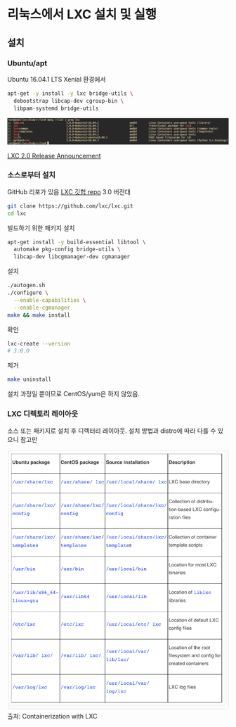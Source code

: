 # 리눅스에서 LXC 설치 및 실행

## 설치

### Ubuntu/apt
Ubuntu 16.04.1 LTS Xenial 환경에서

``` bash
apt-get -y install -y lxc bridge-utils \
  debootstrap libcap-dev cgroup-bin \
  libpam-systemd bridge-utils
```

![dpkg --list | grep lxc](/images/dpkg-list-grep-lxc.png)

[LXC 2.0 Release Announcement](https://stgraber.org/2016/04/06/lxc-2-0-has-been-released/)


### 소스로부터 설치
GitHub 리포가 있음 [LXC 깃헙 repo](https://github.com/lxc/lxc) 3.0 버전대

``` bash
git clone https://github.com/lxc/lxc.git
cd lxc
```

빌드하기 위한 패키지 설치

``` bash
apt-get install -y build-essential libtool \
  automake pkg-config bridge-utils \
  libcap-dev libcgmanager-dev cgmanager
```

설치
``` bash
./autogen.sh
./configure \
  --enable-capabilities \
  --enable-cgmanager
make && make install
```

확인
``` bash
lxc-create --version
# 3.0.0
```

제거
``` bash
make uninstall
```

설치 과정일 뿐이므로 CentOS/yum은 하지 않았음.


### LXC 디렉토리 레이아웃
소스 또는 패키지로 설치 후 디렉터리 레이아웃. 설치 방법과 distro에 따라 다를 수 있으니 참고만

![LXC 설치 디렉토리 구조](/images/lxc-directory-installation-layout.png)
출처: Containerization with LXC


